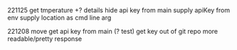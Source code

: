 221125
get tmperature +? details
hide api key from main
    supply apiKey from env
supply location as cmd line arg


221208
move get api key from main (? test)
get key out of git repo
more readable/pretty response